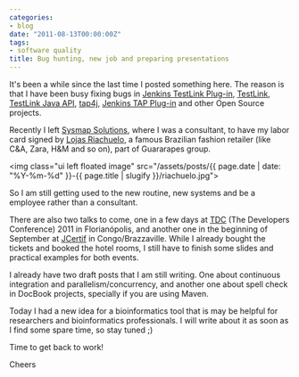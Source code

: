 ```yaml
---
categories:
- blog
date: "2011-08-13T00:00:00Z"
tags:
- software quality
title: Bug hunting, new job and preparing presentations
---
```


It's been a while since the last time I posted something here. The reason is that I have been busy fixing bugs in <a title="Jenkins TestLink Plug-in" href="https://wiki.jenkins-ci.org/display/JENKINS/TestLink+Plugin">Jenkins TestLink Plug-in</a>, <a title="TestLink" href="http://www.teamst.org">TestLink</a>, <a title="TestLink Java API" href="http://testlinkjavaapi.sourceforge.net/">TestLink Java API</a>, <a title="tap4j" href="http://www.tap4j.org">tap4j</a>, <a title="Jenkins TAP Plug-in" href="https://wiki.jenkins-ci.org/display/JENKINS/TAP+Plugin">Jenkins TAP Plug-in</a> and other Open Source projects.

Recently I left <a title="Sysmap Solutions" href="http://www.sysmap.com.br">Sysmap Solutions</a>, where I was a consultant, to have my labor card signed by <a title="Lojas Riachuelo" href="http://www.lojasriachuelo.com.br">Lojas Riachuelo</a>, a famous Brazilian fashion retailer (like C&amp;A, Zara, H&amp;M and so on), part of Guararapes group.

<img class="ui left floated image" src="/assets/posts/{{ page.date | date: "%Y-%m-%d" }}-{{ page.title | slugify }}/riachuelo.jpg">

So I am still getting used to the new routine, new systems and be a employee rather than a consultant.

There are also two talks to come, one in a few days at <a title="The Developers Conferecen" href="http://www.thedevelopersconference.com.br">TDC</a> (The Developers Conference) 2011 in Florian&oacute;polis, and another one in the beginning of September at <a title="JCertif" href="http://www.jcertif.com">JCertif</a> in Congo/Brazzaville. While I already bought the tickets and booked the hotel rooms, I still have to finish some slides and practical examples for both events.

I already have two draft posts that I am still writing. One about continuous integration and parallelism/concurrency, and another one about spell check in DocBook projects, specially if you are using Maven.

Today I had a new idea for a bioinformatics tool that is may be helpful for researchers and bioinformatics professionals. I will write about it as soon as I find some spare time, so stay tuned ;)

Time to get back to work!

Cheers
